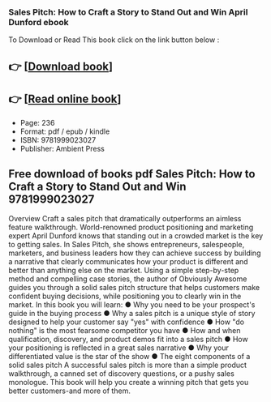 ### Sales Pitch: How to Craft a Story to Stand Out and Win April Dunford ebook

To Download or Read This book click on the link button below :

## 👉  [**[Download book](http://ebooksharez.info/download.php?group=book&from=github.com&id=685733&lnk=1081 "Download book")**]

## 👉  [**[Read online book](http://ebooksharez.info/download.php?group=book&from=github.com&id=685733&lnk=1081 "Read online book")**]


* Page: 236
* Format: pdf / epub / kindle
* ISBN: 9781999023027
* Publisher: Ambient Press



## Free download of books pdf Sales Pitch: How to Craft a Story to Stand Out and Win 9781999023027


Overview
Craft a sales pitch that dramatically outperforms an aimless feature walkthrough. World-renowned product positioning and marketing expert April Dunford knows that standing out in a crowded market is the key to getting sales. In Sales Pitch, she shows entrepreneurs, salespeople, marketers, and business leaders how they can achieve success by building a narrative that clearly communicates how your product is different and better than anything else on the market. Using a simple step-by-step method and compelling case stories, the author of Obviously Awesome guides you through a solid sales pitch structure that helps customers make confident buying decisions, while positioning you to clearly win in the market. In this book you will learn: ● Why you need to be your prospect&#039;s guide in the buying process ● Why a sales pitch is a unique style of story designed to help your customer say &quot;yes&quot; with confidence ● How &quot;do nothing&quot; is the most fearsome competitor you have ● How and when qualification, discovery, and product demos fit into a sales pitch ● How your positioning is reflected in a great sales narrative ● Why your differentiated value is the star of the show ● The eight components of a solid sales pitch A successful sales pitch is more than a simple product walkthrough, a canned set of discovery questions, or a pushy sales monologue. This book will help you create a winning pitch that gets you better customers-and more of them.



